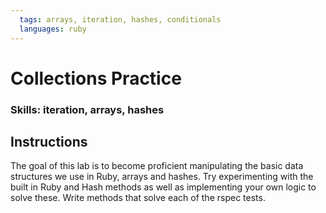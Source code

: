 ```yaml
---
  tags: arrays, iteration, hashes, conditionals
  languages: ruby
---
```


# Collections Practice

### Skills: iteration, arrays, hashes

## Instructions

The goal of this lab is to become proficient manipulating the basic data structures we use in Ruby, arrays and hashes.  Try experimenting with the built in Ruby and Hash methods as well as implementing your own logic to solve these.  Write methods that solve each of the rspec tests.
